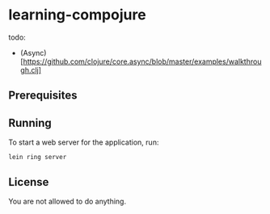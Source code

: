 # learning-compojure

todo:

* (Async)[https://github.com/clojure/core.async/blob/master/examples/walkthrough.clj]

## Prerequisites

[0]: https://github.com/technomancy/leiningen

## Running

To start a web server for the application, run:

    lein ring server

## License

You are not allowed to do anything.
